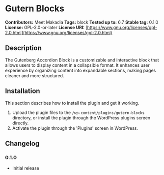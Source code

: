# Gutern Blocks

**Contributors:** Meet Makadia
**Tags:** block
**Tested up to:** 6.7
**Stable tag:** 0.1.0
**License:** GPL-2.0-or-later
**License URI:** [https://www.gnu.org/licenses/gpl-2.0.html](https://www.gnu.org/licenses/gpl-2.0.html)

## Description

The Gutenberg Accordion Block is a customizable and interactive block that allows users to display content in a collapsible format. It enhances user experience by organizing content into expandable sections, making pages cleaner and more structured.

## Installation

This section describes how to install the plugin and get it working.

1. Upload the plugin files to the `/wp-content/plugins/gutern-blocks` directory, or install the plugin through the WordPress plugins screen directly.
2. Activate the plugin through the 'Plugins' screen in WordPress.

## Changelog

### 0.1.0
* Initial release
